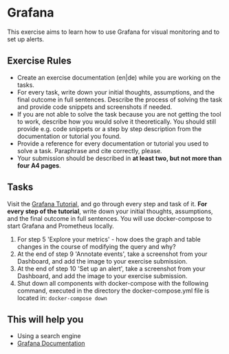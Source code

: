 # Grafana

This exercise aims to learn how to use Grafana for visual monitoring and to set up alerts.

## Exercise Rules

- Create an exercise documentation (en|de) while you are working on the tasks.
- For every task, write down your initial thoughts, assumptions, and the final outcome in full sentences. Describe the process of solving the task and provide code snippets and screenshots if needed.
- If you are not able to solve the task because you are not getting the tool to work, describe how you would solve it theoretically. You should still provide e.g. code snippets or a step by step description from the documentation or tutorial you found.
- Provide a reference for every documentation or tutorial you used to solve a task. Paraphrase and cite correctly, please.
- Your submission should be described in __at least two, but not more than four A4 pages__.

## Tasks

Visit the [Grafana Tutorial](https://grafana.com/tutorials/grafana-fundamentals), and go through every step and task of it. __For every step of the tutorial__, write down your initial thoughts, assumptions, and the final outcome in full sentences. You will use docker-compose to start Grafana and Prometheus locally.
1. For step 5 'Explore your metrics' - how does the graph and table changes in the course of modifying the query and why?
2. At the end of step 9 'Annotate events', take a screenshot from your Dashboard, and add the image to your exercise submission.
3. At the end of step 10 'Set up an alert', take a screenshot from your Dashboard, and add the image to your exercise submission.
4. Shut down all components with docker-compose with the following command, executed in the directory the docker-compose.yml file is located in: `docker-compose down`

## This will help you

- Using a search engine
- [Grafana Documentation](https://grafana.com/docs/grafana/latest)
